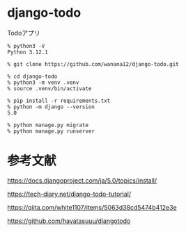 # django-todo
Todoアプリ

```
% python3 -V
Python 3.12.1
```
```
% git clone https://github.com/wanana12/django-todo.git
```
```
% cd django-todo
% python3 -m venv .venv
% source .venv/bin/activate
```
```
% pip install -r requirements.txt
% python -m django --version
5.0
```
```
% python manage.py migrate
% python manage.py runserver
```

# 参考文献
https://docs.djangoproject.com/ja/5.0/topics/install/

https://tech-diary.net/django-todo-tutorial/

https://qiita.com/white1107/items/5063d38cd5474b412e3e

https://github.com/hayatasuuu/djangotodo
